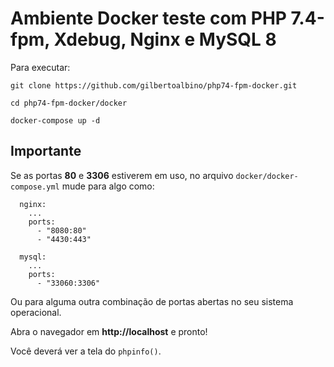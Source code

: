 # Ambiente Docker teste com PHP 7.4-fpm, Xdebug,  Nginx e MySQL 8 

Para executar:

`git clone https://github.com/gilbertoalbino/php74-fpm-docker.git`

`cd php74-fpm-docker/docker`

`docker-compose up -d`

## Importante ##

Se as portas __80__ e __3306__ estiverem em uso, no arquivo `docker/docker-compose.yml` mude para algo como:
```
  nginx:
    ...
    ports:
      - "8080:80"
      - "4430:443"

  mysql:
    ...
    ports:
      - "33060:3306"
```

Ou para alguma outra combinação de portas abertas no seu sistema operacional.

Abra o navegador em __http://localhost__ e pronto!

Você deverá ver a tela do `phpinfo()`.





